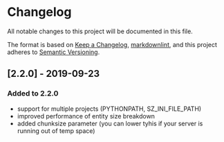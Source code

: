 # Changelog

All notable changes to this project will be documented in this file.

The format is based on [Keep a Changelog](https://keepachangelog.com/en/1.0.0/),
[markdownlint](https://dlaa.me/markdownlint/),
and this project adheres to [Semantic Versioning](https://semver.org/spec/v2.0.0.html).

## [2.2.0] - 2019-09-23

### Added to 2.2.0
- support for multiple projects (PYTHONPATH, SZ_INI_FILE_PATH)
- improved performance of entity size breakdown
- added chunksize parameter (you can lower tyhis if your server is running out of temp space)
